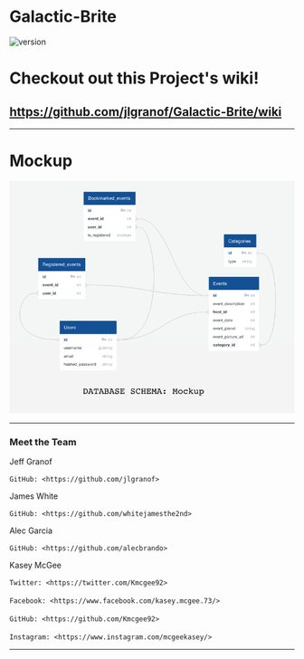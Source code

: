 # Galactic-Brite

 ![version](https://img.shields.io/badge/version-1.0.0-blue.svg)

  # Checkout out this Project's wiki!
https://github.com/jlgranof/Galactic-Brite/wiki
 ---


 ---

# Mockup

![Schema](./documentation/database_mockup.png)

---

### Meet the Team
Jeff Granof

    GitHub: <https://github.com/jlgranof>
    
James White

    GitHub: <https://github.com/whitejamesthe2nd>
    
Alec Garcia

    GitHub: <https://github.com/alecbrando>
    
Kasey McGee

    Twitter: <https://twitter.com/Kmcgee92>
    
    Facebook: <https://www.facebook.com/kasey.mcgee.73/>
    
    GitHub: <https://github.com/Kmcgee92>
    
    Instagram: <https://www.instagram.com/mcgeekasey/>

-----
